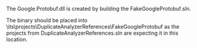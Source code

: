 The Google.Protobuf.dll is created by building the FakeGoogleProtobuf.sln.

The binary should be placed into \its\projects\DuplicateAnalyzerReferences\FakeGoogleProtobuf as the projects from DuplicateAnalyzerReferences.sln are expecting it in this location.